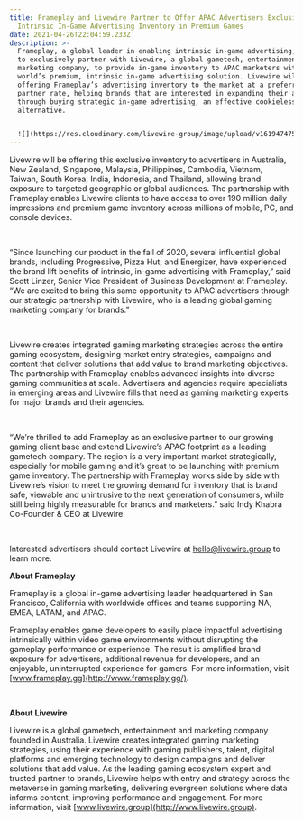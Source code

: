 ```yaml
---
title: Frameplay and Livewire Partner to Offer APAC Advertisers Exclusive
  Intrinsic In-Game Advertising Inventory in Premium Games
date: 2021-04-26T22:04:59.233Z
description: >-
  Frameplay, a global leader in enabling intrinsic in-game advertising, is proud
  to exclusively partner with Livewire, a global gametech, entertainment and
  marketing company, to provide in-game inventory to APAC marketers with the
  world’s premium, intrinsic in-game advertising solution. Livewire will be
  offering Frameplay’s advertising inventory to the market at a preferred
  partner rate, helping brands that are interested in expanding their audience
  through buying strategic in-game advertising, an effective cookieless
  alternative.


  ![](https://res.cloudinary.com/livewire-group/image/upload/v1619474753/Livewire-Frameplay_partnership_-_post-Final_Social_media_2_-1200X628_sh2atg.jpg)
---
```

Livewire will be offering this exclusive inventory to advertisers in Australia, New Zealand, Singapore, Malaysia, Philippines, Cambodia, Vietnam, Taiwan, South Korea, India, Indonesia, and Thailand, allowing brand exposure to targeted geographic or global audiences. The partnership with Frameplay enables Livewire clients to have access to over 190 million daily impressions and premium game inventory across millions of mobile, PC, and console devices.

 

“Since launching our product in the fall of 2020, several influential global brands, including Progressive, Pizza Hut, and Energizer, have experienced the brand lift benefits of intrinsic, in-game advertising with Frameplay,” said Scott Linzer, Senior Vice President of Business Development at Frameplay. “We are excited to bring this same opportunity to APAC advertisers through our strategic partnership with Livewire, who is a leading global gaming marketing company for brands.”

 

Livewire creates integrated gaming marketing strategies across the entire gaming ecosystem, designing market entry strategies, campaigns and content that deliver solutions that add value to brand marketing objectives. The partnership with Frameplay enables advanced insights into diverse gaming communities at scale. Advertisers and agencies require specialists in emerging areas and Livewire fills that need as gaming marketing experts for major brands and their agencies.

 

“We’re thrilled to add Frameplay as an exclusive partner to our growing gaming client base and extend Livewire’s APAC footprint as a leading gametech company. The region is a very important market strategically, especially for mobile gaming and it’s great to be launching with premium game inventory. The partnership with Frameplay works side by side with Livewire’s vision to meet the growing demand for inventory that is brand safe, viewable and unintrusive to the next generation of consumers, while still being highly measurable for brands and marketers.” said Indy Khabra Co-Founder & CEO at Livewire.

 

Interested advertisers should contact Livewire at [hello@livewire.group](mailto:hello@livewire.group) to learn more. 



**About Frameplay**

Frameplay is a global in-game advertising leader headquartered in San Francisco, California with worldwide offices and teams supporting NA, EMEA, LATAM, and APAC.

Frameplay enables game developers to easily place impactful advertising intrinsically within video game environments without disrupting the gameplay performance or experience. The result is amplified brand exposure for advertisers, additional revenue for developers, and an enjoyable, uninterrupted experience for gamers. For more information, visit [www.frameplay.gg](http://www.frameplay.gg/).

 

**About Livewire**

Livewire is a global gametech, entertainment and marketing company founded in Australia. Livewire creates integrated gaming marketing strategies, using their experience with gaming publishers, talent, digital platforms and emerging technology to design campaigns and deliver solutions that add value. As the leading gaming ecosystem expert and trusted partner to brands, Livewire helps with entry and strategy across the metaverse in gaming marketing, delivering evergreen solutions where data informs content, improving performance and engagement. For more information, visit [www.livewire.group](http://www.livewire.group).

<!--EndFragment-->
